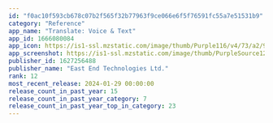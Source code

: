 ```yaml
---
id: "f0ac10f593cb678c07b2f565f32b77963f9ce066e6f5f76591fc55a7e51531b9"
category: "Reference"
app_name: "Translate: Voice & Text"
app_id: 1666080084
app_icon: https://is1-ssl.mzstatic.com/image/thumb/Purple116/v4/73/a2/95/73a295ee-45ca-41e7-7021-11a96b6b28fe/AppIcon-0-1x_U007epad-0-8-0-0-85-220-0.png/1024x1024bb.png
app_screenshot: https://is1-ssl.mzstatic.com/image/thumb/PurpleSource126/v4/23/48/2c/23482c18-7c74-7a2c-ddab-6c0213c2beba/d4667e9c-9fd5-4b9a-b3d3-3760b71383fc_Group_27030.jpg/1284x2778bb.png
publisher_id: 1627256488
publisher_name: "East End Technologies Ltd."
rank: 12
most_recent_release: 2024-01-29 00:00:00
release_count_in_past_year: 15
release_count_in_past_year_category: 7
release_count_in_past_year_top_in_category: 23
---
```

